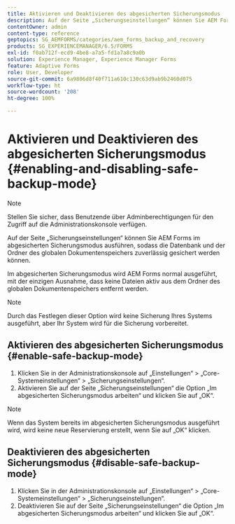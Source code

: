 ```yaml
---
title: Aktivieren und Deaktivieren des abgesicherten Sicherungsmodus
description: Auf der Seite „Sicherungseinstellungen“ können Sie AEM Forms im abgesicherten Sicherungsmodus ausführen, sodass die Datenbank und der Ordner des globalen Dokumentenspeichers zuverlässig gesichert werden können. Erfahren Sie mehr über die Aktivierung und Deaktivierung des Sicherungsmodus.
contentOwner: admin
content-type: reference
geptopics: SG_AEMFORMS/categories/aem_forms_backup_and_recovery
products: SG_EXPERIENCEMANAGER/6.5/FORMS
exl-id: f0ab712f-ecd9-4be8-a7a5-fd1a7a8c9a0b
solution: Experience Manager, Experience Manager Forms
feature: Adaptive Forms
role: User, Developer
source-git-commit: 6a9806d8f40f711a610c130c63d9ab9b2460d075
workflow-type: ht
source-wordcount: '208'
ht-degree: 100%

---
```


# Aktivieren und Deaktivieren des abgesicherten Sicherungsmodus {#enabling-and-disabling-safe-backup-mode}

>[!NOTE]
> 
> Stellen Sie sicher, dass Benutzende über Adminberechtigungen für den Zugriff auf die Administrationskonsole verfügen.

Auf der Seite „Sicherungseinstellungen“ können Sie AEM Forms im abgesicherten Sicherungsmodus ausführen, sodass die Datenbank und der Ordner des globalen Dokumentenspeichers zuverlässig gesichert werden können.

Im abgesicherten Sicherungsmodus wird AEM Forms normal ausgeführt, mit der einzigen Ausnahme, dass keine Dateien aktiv aus dem Ordner des globalen Dokumentenspeichers entfernt werden.

>[!NOTE]
>
>Durch das Festlegen dieser Option wird keine Sicherung Ihres Systems ausgeführt, aber Ihr System wird für die Sicherung vorbereitet.

## Aktivieren des abgesicherten Sicherungsmodus {#enable-safe-backup-mode}

1. Klicken Sie in der Administrationskonsole auf „Einstellungen“ > „Core-Systemeinstellungen“ > „Sicherungseinstellungen“.
1. Aktivieren Sie auf der Seite „Sicherungseinstellungen“ die Option „Im abgesicherten Sicherungsmodus arbeiten“ und klicken Sie auf „OK“.

>[!NOTE]
>
>Wenn das System bereits im abgesicherten Sicherungsmodus ausgeführt wird, wird keine neue Reservierung erstellt, wenn Sie auf „OK“ klicken.

## Deaktivieren des abgesicherten Sicherungsmodus {#disable-safe-backup-mode}

1. Klicken Sie in der Administrationskonsole auf „Einstellungen“ > „Core-Systemeinstellungen“ > „Sicherungseinstellungen“.
1. Deaktivieren Sie auf der Seite „Sicherungseinstellungen“ die Option „Im abgesicherten Sicherungsmodus arbeiten“ und klicken Sie auf „OK“.
